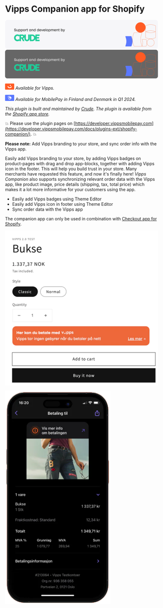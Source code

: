 <!-- START_METADATA
---
title: Vipps Companion app for Shopify
sidebar_position: 1
pagination_next: null
pagination_prev: null
---
END_METADATA -->

# Vipps Companion app for Shopify

![Support and development by Crude ](./docs/images/crude.svg#gh-light-mode-only)![Support and development by Crude](./docs/images/crude_dark.svg#gh-dark-mode-only)

![Vipps](./docs/images/vipps.png) *Available for Vipps.*

![MobilePay](./docs/images/mp.png) *Available for MobilePay in Finland and Denmark in Q1 2024.*

*This plugin is built and maintained by [Crude](https://crude.no/).
The plugin is available from the [Shopify app store](https://apps.shopify.com/vipps-companion?locale=nb).*

<!-- START_COMMENT -->
💥 Please use the plugin pages on [https://developer.vippsmobilepay.com](https://developer.vippsmobilepay.com/docs/plugins-ext/shopify-companion/). 💥
<!-- END_COMMENT -->

**Please note:** Add Vipps branding to your store, and sync order info with the Vipps app.

Easily add Vipps branding to your store, by adding Vipps badges on product-pages with drag and drop app-blocks, together with adding Vipps icon in the footer. This will help you build trust in your store. Many merchants have requested this feature, and now it's finally here! *Vipps Companion* also supports synchronizing relevant order data with the Vipps app, like product image, price details (shipping, tax, total price) which makes it a lot more informative for your customers using the app.

* Easily add Vipps badges using Theme Editor
* Easily add Vipps icon in footer using Theme Editor
* Sync order data with the Vipps app

The companion app can only be used in combination with [Checkout app for Shopify](https://developer.vippsmobilepay.com/docs/plugins-ext/checkout-shopify/).

![Vipps badges](docs/images/companion-badges.png)

![Vipps receipts](docs/images/receipt.png)
